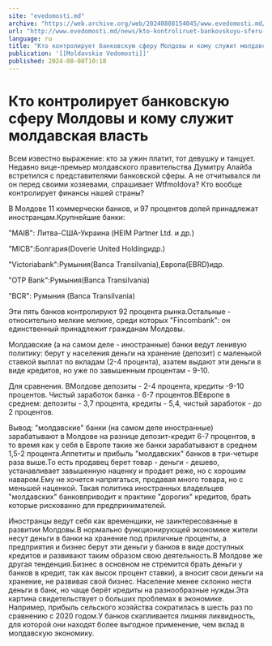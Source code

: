 ```yaml
---
site: "evedomosti.md"
archive: "https://web.archive.org/web/20240808154045/www.evedomosti.md/news/kto-kontroliruet-bankovskuyu-sferu-moldovy-ili-komu-sluzhit"
url: "http://www.evedomosti.md/news/kto-kontroliruet-bankovskuyu-sferu-moldovy-ili-komu-sluzhit"
language: ru
title: "Кто контролирует банковскую сферу Молдовы и кому служит молдавская власть"
publication: '[[Moldavskie Vedomosti]]'
published: 2024-08-08T10:18
---
```


# Кто контролирует банковскую сферу Молдовы и кому служит молдавская власть

Всем известно выражение: кто за ужин платит, тот девушку и танцует. Недавно вице-премьер молдавского правительства Думитру Алайба встретился с представителями банковской сферы. А не отчитывался ли он перед своими хозяевами, спрашивает Wtfmoldova? Кто вообще контролирует финансы нашей страны?

В Молдове 11 коммерчески банков, и 97 процентов долей принадлежат иностранцам.Крупнейшие банки:

"MAIB": Литва-США-Украина (HEIM Partner Ltd. и др.)

"MICB":Болгария(Doverie United Holdingидр.)

"Victoriabank":Румыния(Banca Transilvania),Европа(EBRD)идр.

"OTP Bank":Румыния(Banca Transilvania)

"BCR": Румыния (Banca Transilvania)

Эти пять банков контролируют 92 процента рынка.Остальные - относительно мелкие мелкие, среди которых "Fincombank": он единственный принадлежит гражданам Молдовы.

Молдавские (а на самом деле - иностранные) банки ведут ленивую политику: берут у населения деньги на хранение (депозит) с маленькой ставкой выплат по вкладам (2-4 процента), азатем выдают эти деньги в виде кредитов, но уже по завышенным процентам - 9-10.

Для сравнения. ВМолдове депозиты - 2-4 процента, кредиты -9-10 процентов. Чистый заработок банка - 6-7 процентов.ВЕвропе в среднем: депозиты - 3,7 процента, кредиты - 5,4, чистый заработок - до 2 процентов.

️Вывод: "молдавские" банки (на самом деле иностранные) зарабатывают в Молдове на разнице депозит-кредит 6-7 процентов, в то время как у себя в Европе такие же банки зарабатывают в среднем 1,5-2 процента.Аппетиты и прибыль "молдавских" банков в три-четыре раза выше.То есть продавец берет товар - деньги - дешево, устанавливает завышенную наценку и продает реже, но с хорошим наваром.Ему не хочется напрягаться, продавая много товара, но с меньшей наценкой. Такая политика иностранных владельцев "молдавских" банковприводит к практике "дорогих" кредитов, брать которые рискованно для предпринимателей.

Иностранцы ведут себя как временщики, не заинтересованные в развитии Молдовы.В нормально функционирующей экономике жители несут деньги в банки на хранение под приличные проценты, а предприятия и бизнес берут эти деньги у банков в виде доступных кредитов и развивают таким образом свою деятельность.В Молдове же другая тенденция.Бизнес в основном не стремится брать деньги у банков в кредит, так как высок процент ставки), а вносит свои деньги на хранение, не развивая свой бизнес. Население менее склонно нести деньги в банк, но чаще берёт кредиты на разнообразные нужды.Эта картина свидетельствует о больших проблемах в экономике. Например, прибыль сельского хозяйства сократилась в шесть раз по сравнению с 2020 годом.У банков скапливается лишняя ликвидность, для которой они находят более выгодное применение, чем вклад в молдавскую экономику.